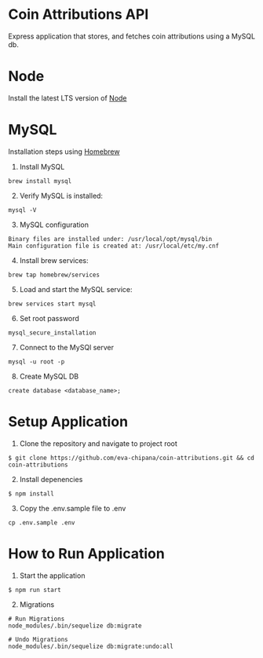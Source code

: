 # Coin Attributions API 

Express application that stores, and fetches coin attributions using a MySQL db.

# Node

Install the latest LTS version of [Node](https://nodejs.org/en/)

# MySQL

Installation steps using [Homebrew](https://brew.sh/)

1. Install MySQL

```
brew install mysql
```

2. Verify MySQL is installed:

```
mysql -V
```

3. MySQL configuration

```
Binary files are installed under: /usr/local/opt/mysql/bin
Main configuration file is created at: /usr/local/etc/my.cnf
```

4. Install brew services:

```
brew tap homebrew/services
```

5. Load and start the MySQL service:

```
brew services start mysql
```

6. Set root password

```
mysql_secure_installation
```

7. Connect to the MySQl server

```
mysql -u root -p
```

8. Create MySQL DB

```
create database <database_name>;
```

# Setup Application

1. Clone the repository and navigate to project root

```
$ git clone https://github.com/eva-chipana/coin-attributions.git && cd coin-attributions
```

2. Install depenencies

```
$ npm install
```

3. Copy the .env.sample file to .env

```
cp .env.sample .env
```

# How to Run Application

1. Start the application

```
$ npm run start
```

2. Migrations 

```
# Run Migrations
node_modules/.bin/sequelize db:migrate

# Undo Migrations
node_modules/.bin/sequelize db:migrate:undo:all
```

